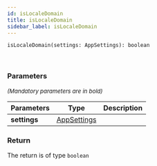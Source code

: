 ```yaml
---
id: isLocaleDomain
title: isLocaleDomain
sidebar_label: isLocaleDomain
---
```


```tsx
isLocaleDomain(settings: AppSettings): boolean
```
<br/>



### Parameters

<font size="2"><i>(Mandatory parameters are in bold)</i></font>

| Parameters | Type | Description |
| --------- | ---- | ----------- |
| **settings** | [AppSettings](/framework-api/interfaces/AppSettings.md) |  |


### Return



The return is of type <code>boolean</code>